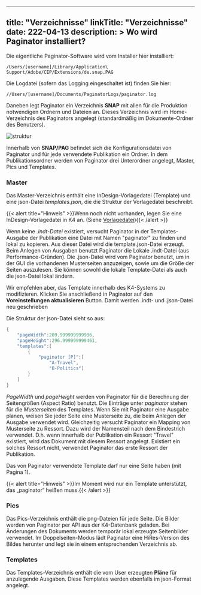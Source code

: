 
---
title: "Verzeichnisse"
linkTitle: "Verzeichnisse"
date: 222-04-13
description: >
 Wo wird Paginator installiert?
---

Die eigentliche Paginator-Software wird vom Installer hier installiert:

`/Users/[username]/Library/Application\ Support/Adobe/CEP/Extensions/de.snap.PAG`

Die Logdatei (sofern das Logging eingeschaltet ist) finden Sie hier:

`//Users/[username]/Documents/PaginatorLogs/paginator.log`


Daneben legt Paginator ein Verzeichnis **SNAP** mit allen für die Produktion notwendigen Ordnern und Dateien an. Dieses Verzeichnis wird im Home-Verzeichnis des Paginators angelegt (standardmäßig im Dokumente-Ordner des Benutzers).

![struktur](/images/struktur.png)

Innerhalb von **SNAP/PAG** befindet sich die Konfigurationsdatei von Paginator und für jede verwendete Publikation ein Ordner. In dem Publikationsordner werden von Paginator drei Unterordner angelegt, Master, Pics und Templates.

### Master

Das Master-Verzeichnis enthält eine InDesign-Vorlagedatei (Template) und eine json-Datei *templates.json*, die die Struktur der Vorlagedatei beschreibt. 

{{< alert title="Hinweis" >}}Wenn noch nicht vorhanden, legen Sie eine InDesign-Vorlagedatei in K4 an. (Siehe [Vorlagedatei](/docs/konfiguration/template/)){{< /alert >}}

Wenn keine *.indt-Datei* existiert, versucht Paginator in der Templates-Ausgabe der Publikation eine Datei mit Namen "paginator" zu finden und lokal zu kopieren. Aus dieser Datei wird die template.json-Datei erzeugt. Beim Anlegen von Ausgaben benutzt Paginator die Lokale .indt-Datei (aus Performance-Gründen). Die .json-Datei wird vom Paginator benutzt, um in der GUI die vorhandenen Musterseiten anzuzeigen, sowie um die Größe der Seiten auszulesen. Sie können sowohl die lokale Template-Datei als auch die json-Datei lokal ändern.

Wir empfehlen aber, das Template innerhalb des K4-Systems zu modifizieren. Klicken Sie anschließend in Paginator auf den **Voreinstellungen aktualisieren** Button. Damit werden .indt- und .json-Datei neu geschrieben

Die Struktur der json-Datei sieht so aus:

```go
{
	"pageWidth":209.999999999936,
	"pageHeight":296.999999999461,
	"templates":[
		{
			"paginator [P]":[
				"A-Travel",
				"B-Politics"]
		}
	]
}
```

*PageWidth* und *pageHeight* werden von Paginator für die Berechnung der Seitengrößen (Aspect Ratio) benutzt. Die Einträge unter *paginator* stehen für die *Musterseiten* des Templates. Wenn Sie mit Paginator eine Ausgabe planen, weisen Sie jeder Seite eine Musterseite zu, die beim Anlegen der Ausgabe verwendet wird. Gleichzeitig versucht Paginator ein Mapping von Musterseite zu Ressort. Dazu wird der Namensteil nach dem Bindestrich verwendet. D.h. wenn innerhalb der Publikation ein Ressort "Travel" existiert, wird das Dokument mit diesem Ressort angelegt. Existiert ein solches Ressort nicht, verwendet Paginator das erste Ressort der Publikation.

Das von Paginator verwendete Template darf nur eine Seite haben (mit Pagina 1).

{{< alert title="Hinweis" >}}Im Moment wird nur ein Template unterstützt, das „paginator“ heißen muss.{{< /alert >}}


### Pics
Das Pics-Verzeichnis enthält die png-Dateien für jede Seite. Die Bilder werden von Paginator per API aus der K4-Datenbank geladen. Bei Änderungen des Dokuments werden temporär lokal erzeugte Seitenbilder verwendet. 
Im Doppelseiten-Modus lädt Paginator eine HiRes-Version des Bildes herunter und legt sie in einem entsprechenden Verzeichnis ab.

### Templates
Das Templates-Verzeichnis enthält die vom User erzeugten **Pläne** für anzulegende Ausgaben. Diese Templates werden ebenfalls im json-Format angelegt. 